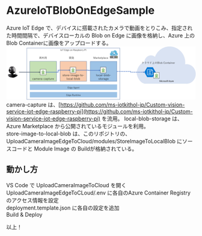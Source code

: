 # AzureIoTBlobOnEdgeSample 
Azure IoT Edge で、デバイスに搭載されたカメラで動画をとりこみ、指定された時間間隔で、デバイスローカルの Blob on Edge に画像を格納し、Azure 上の Blob Containerに画像をアップロードする。 
![overview](images/overview.png) 
camera-capture は、[https://github.com/ms-iotkithol-jp/Custom-vision-service-iot-edge-raspberry-pi](https://github.com/ms-iotkithol-jp/Custom-vision-service-iot-edge-raspberry-pi) を流用。 
local-blob-storage は、Azure Marketplace から公開されているモジュールを利用。  
store-image-to-local-blob は、このリポジトリの、UploadCameraImageEdgeToCloud/modules/StoreImageToLocalBlob にソースコードと Module Image の Buildが格納されている。 

## 動かし方 
VS Code で UploadCameraImageToCloud を開く  
UploadCameraImageEdgeToCLoud/.env に各自のAzure Container Registry のアクセス情報を設定  
deployment.template.json に各自の設定を追加  
Build & Deploy 

以上！